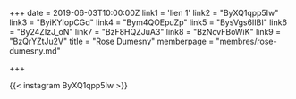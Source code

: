 +++
date = 2019-06-03T10:00:00Z
link1 = 'lien 1'
link2 = "ByXQ1qpp5Iw"
link3 = "ByiKYIopCGd"
link4 = "Bym4QOEpuZp"
link5 = "BysVgs6IIBI"
link6 = "By24ZIzJ_oN"
link7 = "BzF8HQZJuA3"
link8 = "BzNcvFBoWiK"
link9 = "BzQrYZtJu2V"
title = "Rose Dumesny"
memberpage = "membres/rose-dumesny.md"

+++

{{< instagram ByXQ1qpp5Iw >}}